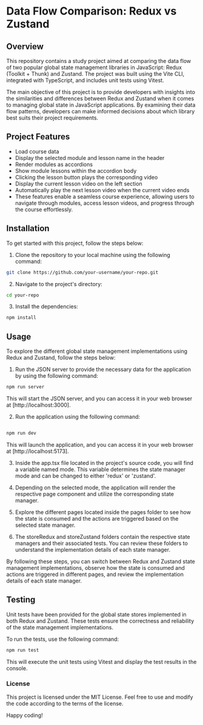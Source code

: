 # Data Flow Comparison: Redux vs Zustand

## Overview

This repository contains a study project aimed at comparing the data flow of two popular global state management libraries in JavaScript: Redux (Toolkit + Thunk) and Zustand. The project was built using the Vite CLI, integrated with TypeScript, and includes unit tests using Vitest.

The main objective of this project is to provide developers with insights into the similarities and differences between Redux and Zustand when it comes to managing global state in JavaScript applications. By examining their data flow patterns, developers can make informed decisions about which library best suits their project requirements.

## Project Features

- Load course data
- Display the selected module and lesson name in the header
- Render modules as accordions
- Show module lessons within the accordion body
- Clicking the lesson button plays the corresponding video
- Display the current lesson video on the left section
- Automatically play the next lesson video when the current video ends
- These features enable a seamless course experience, allowing users to navigate through modules, access lesson videos, and progress through the course effortlessly.

## Installation

To get started with this project, follow the steps below:

1. Clone the repository to your local machine using the following command:

```bash
git clone https://github.com/your-username/your-repo.git
```

2. Navigate to the project's directory:

```bash
cd your-repo
```

3. Install the dependencies:

```bash
npm install
```

## Usage

To explore the different global state management implementations using Redux and Zustand, follow the steps below:

1. Run the JSON server to provide the necessary data for the application by using the following command:

```bash
npm run server
```

This will start the JSON server, and you can access it in your web browser at [http://localhost:3000].

2. Run the application using the following command:

```bash

npm run dev
```

This will launch the application, and you can access it in your web browser at [http://localhost:5173].

3. Inside the app.tsx file located in the project's source code, you will find a variable named mode. This variable determines the state manager mode and can be changed to either 'redux' or 'zustand'.

4. Depending on the selected mode, the application will render the respective page component and utilize the corresponding state manager.

5. Explore the different pages located inside the pages folder to see how the state is consumed and the actions are triggered based on the selected state manager.

6. The storeRedux and storeZustand folders contain the respective state managers and their associated tests. You can review these folders to understand the implementation details of each state manager.

By following these steps, you can switch between Redux and Zustand state management implementations, observe how the state is consumed and actions are triggered in different pages, and review the implementation details of each state manager.

## Testing

Unit tests have been provided for the global state stores implemented in both Redux and Zustand. These tests ensure the correctness and reliability of the state management implementations.

To run the tests, use the following command:

```bash
npm run test
```

This will execute the unit tests using Vitest and display the test results in the console.

### License

This project is licensed under the MIT License. Feel free to use and modify the code according to the terms of the license.

Happy coding!
